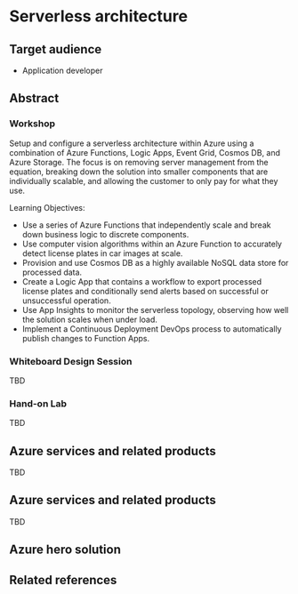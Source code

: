 # Serverless architecture

## Target audience
- Application developer

## Abstract

### Workshop

Setup and configure a serverless architecture within Azure using a combination of Azure Functions, Logic Apps, Event Grid, Cosmos DB, and Azure Storage. The focus is on removing server management from the equation, breaking down the solution into smaller components that are individually scalable, and allowing the customer to only pay for what they use.

Learning Objectives:

-   Use a series of Azure Functions that independently scale and break down business logic to discrete components.
-   Use computer vision algorithms within an Azure Function to accurately detect license plates in car images at scale.
-   Provision and use Cosmos DB as a highly available NoSQL data store for processed data.
-   Create a Logic App that contains a workflow to export processed license plates and conditionally send alerts based on successful or unsuccessful operation.
-   Use App Insights to monitor the serverless topology, observing how well the solution scales when under load.
-   Implement a Continuous Deployment DevOps process to automatically publish changes to Function Apps.

### Whiteboard Design Session
TBD

### Hand-on Lab
TBD

## Azure services and related products
TBD

## Azure services and related products
TBD

## Azure hero solution

## Related references
